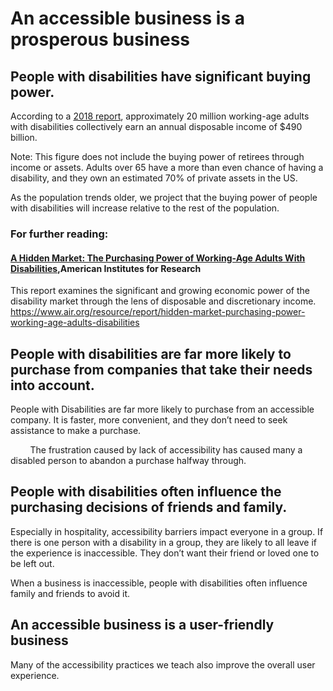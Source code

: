 # An accessible business is a prosperous business

## People with disabilities have significant buying power.
According to a [2018 report](https://www.google.com/url?q=https://www.air.org/resource/report/hidden-market-purchasing-power-working-age-adults-disabilities&sa=D&source=editors&ust=1742577216121284&usg=AOvVaw3W5_538uaWIzwNifpHv6gd), approximately 20 million working-age adults with disabilities collectively earn an annual disposable income of $490 billion. 


Note: This figure does not include the buying power of retirees through income or assets. Adults over 65 have a more than even chance of having a disability, and they own an estimated 70% of private assets in the US.


As the population trends older, we project that the buying power of people with disabilities will increase relative to the rest of the population.


### For further reading:
#### [A Hidden Market: The Purchasing Power of Working-Age Adults With Disabilities](https://www.google.com/url?q=https://www.air.org/resource/report/hidden-market-purchasing-power-working-age-adults-disabilities&sa=D&source=editors&ust=1742577216122344&usg=AOvVaw1f0NedeN9fKw8wa2q1Awjn),American Institutes for Research

This report examines the significant and growing economic power of the disability market through the lens of disposable and discretionary income.  
https://www.air.org/resource/report/hidden-market-purchasing-power-working-age-adults-disabilities


## People with disabilities are far more likely to purchase from companies that take their needs into account.
People with Disabilities are far more likely to purchase from an accessible company. It is faster, more convenient, and they don’t need to seek assistance to make a purchase.


        The frustration caused by lack of accessibility has caused many a disabled person to abandon a purchase halfway through.


## People with disabilities often influence the purchasing decisions of friends and family.
Especially in hospitality, accessibility barriers impact everyone in a group. If there is one person with a disability in a group, they are likely to all leave if the experience is inaccessible. They don’t want their friend or loved one to be left out.

When a business is inaccessible, people with disabilities often influence family and friends to avoid it. 


## An accessible business is a user-friendly business
Many of the accessibility practices we teach also improve the overall user experience.
